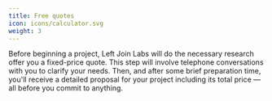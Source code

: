 ```yaml
---
title: Free quotes
icon: icons/calculator.svg
weight: 3
---
```


Before beginning a project, Left Join Labs will do the necessary research offer you a fixed-price quote. This step will involve telephone conversations with you to clarify your needs. Then, and after some brief preparation time, you'll receive a detailed proposal for your project including its total price &mdash; all before you commit to anything.
